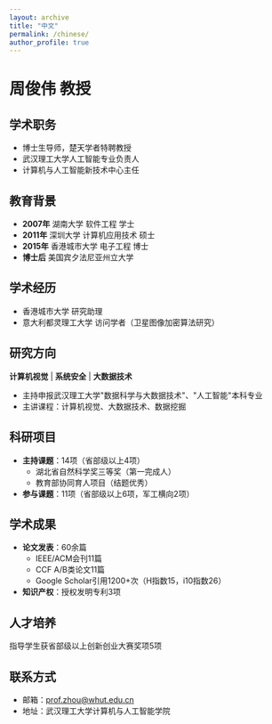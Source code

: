 ```yaml
---
layout: archive
title: "中文"
permalink: /chinese/
author_profile: true
---
```


# 周俊伟 教授

## 学术职务
- 博士生导师，楚天学者特聘教授
- 武汉理工大学人工智能专业负责人
- 计算机与人工智能新技术中心主任

## 教育背景
- **2007年** 湖南大学 软件工程 学士  
- **2011年** 深圳大学 计算机应用技术 硕士  
- **2015年** 香港城市大学 电子工程 博士  
- **博士后** 美国宾夕法尼亚州立大学  

## 学术经历
- 香港城市大学 研究助理
- 意大利都灵理工大学 访问学者（卫星图像加密算法研究）

## 研究方向
**计算机视觉** | **系统安全** | **大数据技术**  
- 主持申报武汉理工大学"数据科学与大数据技术"、"人工智能"本科专业
- 主讲课程：计算机视觉、大数据技术、数据挖掘

## 科研项目
- **主持课题**：14项（省部级以上4项）
  - 湖北省自然科学奖三等奖（第一完成人）
  - 教育部协同育人项目（结题优秀）
- **参与课题**：11项（省部级以上6项，军工横向2项）

## 学术成果
- **论文发表**：60余篇
  - IEEE/ACM会刊11篇
  - CCF A/B类论文11篇
  - Google Scholar引用1200+次（H指数15，i10指数26）
- **知识产权**：授权发明专利3项

## 人才培养
指导学生获省部级以上创新创业大赛奖项5项

## 联系方式
- 邮箱：prof.zhou@whut.edu.cn
- 地址：武汉理工大学计算机与人工智能学院



<!-- 我目前的研究兴趣是推荐系统、公平性和时间序列。

我目前是[香港科技大学](https://hkust.edu.hk/)计算机科学与工程专业的博士生，于 2023 年秋季入学，师从[Raymond Wong 教授](https://www.cse.ust.hk/~raywong/)。

我在[北京邮电大学(BUPT)](http://www.bupt.edu.cn/) 获得计算机科学学士学位，在[王敬宇教授](https://scholar.google.com/citations?user=H441DjwAAAAJ&hl=zh-CN&oi=ao) 指导下，我的毕业设计 "基于交互式搜索的 Top-k 公平性研究 "获得北京市普通高校优秀本科毕业设计（论文）奖。

我曾在[北京邮电大学徐梦炜教授](https://xumengwei.github.io/)和[微软亚洲研究院曹婷博士](https://www.microsoft.com/en-us/research/people/ticao/)的指导下研究移动计算机系统。

我曾作为访问学生在[英属哥伦比亚大学](https://ece.ubc.ca/)从事动态图算法的研究，导师是[Matei Ripeanu 教授](https://people.ece.ubc.ca/matei/)，该研究得到了[Mitacs globalink research internship](https://www.mitacs.ca/en/programs/globalink/globalink-research-internship) 和[国家留学基金委](https://www.csc.edu.cn/)的支持。 -->
